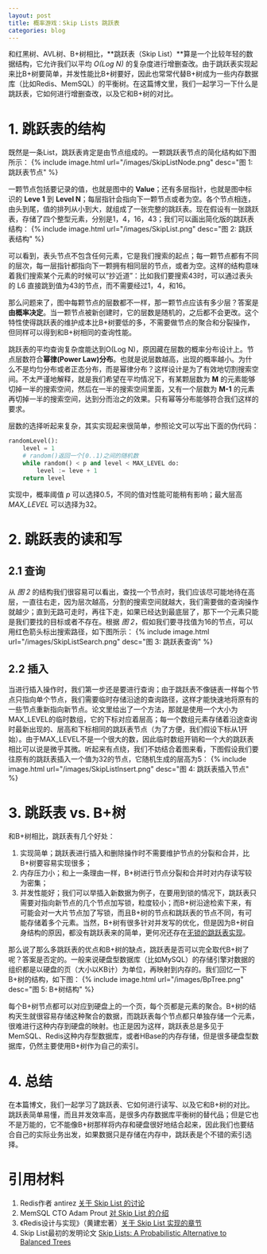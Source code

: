 ```yaml
---
layout: post
title: 概率游戏：Skip Lists 跳跃表
categories: blog
---
```


和红黑树、AVL树、B+树相比，**跳跃表（Skip List）**算是一个比较年轻的数据结构，它允许我们以平均 *O(Log N)* 的复杂度进行增删查改。由于跳跃表实现起来比B+树要简单，并发性能比B+树要好，因此也常常代替B+树成为一些内存数据库（比如Redis、MemSQL）的平衡树。在这篇博文里，我们一起学习一下什么是跳跃表，它如何进行增删查改，以及它和B+树的对比。

# 1. 跳跃表的结构
既然是一条List，跳跃表肯定是由节点组成的。一颗跳跃表节点的简化结构如下图所示：
{% include image.html url="/images/SkipListNode.png" desc="图 1: 跳跃表节点" %}

一颗节点包括要记录的值，也就是图中的 **Value**；还有多层指针，也就是图中标识的 **Leve 1** 到 **Level N**；每层指针会指向下一颗节点或者为空。各个节点相连，由头到尾，值的排列从小到大，就组成了一张完整的跳跃表。现在假设有一张跳跃表，存储了四个整型元素，分别是1，4，16，43；我们可以画出简化版的跳跃表结构：
{% include image.html url="/images/SkipList.png" desc="图 2: 跳跃表结构" %}

可以看到，表头节点不包含任何元素，它是我们搜索的起点；每一颗节点都有不同的层次，每一层指针都指向下一颗拥有相同层的节点，或者为空。这样的结构意味着我们搜索某个元素的时候可以“抄近道”：比如我们要搜索43时，可以通过表头的 L6 直接跳到值为43的节点，而不需要经过1，4，和16。

那么问题来了，图中每颗节点的层数都不一样，那一颗节点应该有多少层？答案是**由概率决定**。当一颗节点被新创建时，它的层数是随机的，之后都不会更改。这个特性使得跳跃表的维护成本比B+树要低的多，不需要做节点的聚合和分裂操作，但同样可以得到和B+树相同的查询性能。

跳跃表的平均查询复杂度能达到O(Log N)，原因藏在层数的概率分布设计上。节点层数符合**幂律(Power Law)分布**。也就是说层数越高，出现的概率越小。为什么不是均匀分布或者正态分布，而是幂律分布？这样设计是为了有效地切割搜索空间。不太严谨地解释，就是我们希望在平均情况下，有某颗层数为 **M** 的元素能够切掉一半的搜索空间，然后在一半的搜索空间里面，又有一个层数为 **M-1** 的元素再切掉一半的搜索空间，达到分而治之的效果。只有幂等分布能够符合我们这样的要求。

层数的选择听起来复杂，其实实现起来很简单，参照论文可以写出下面的伪代码：
```python
randomLevel():
    level = 1
    # random()返回一个[0..1)之间的随机数
    while random() < p and level < MAX_LEVEL do:
        level := leve + 1
    return level
```
实现中，概率阈值 *p* 可以选择0.5，不同的值对性能可能稍有影响；最大层高 *MAX_LEVEL* 可以选择为32。

# 2. 跳跃表的读和写
## 2.1 查询
从 *图 2* 的结构我们很容易可以看出，查找一个节点时，我们应该尽可能地待在高层，一直往右走，因为层次越高，分割的搜索空间就越大，我们需要做的查询操作就越少；直到无路可走时，再往下走，如果已经达到最底层了，那下一个元素只能是我们要找的目标或者不存在。根据 *图 2*，假如我们要寻找值为16的节点，可以用红色箭头标出搜索路径，如下图所示：
{% include image.html url="/images/SkipListSearch.png" desc="图 3: 跳跃表查询" %}

## 2.2 插入
当进行插入操作时，我们第一步还是要进行查询；由于跳跃表不像链表一样每个节点只指向单个节点，我们需要临时存储沿途的查询路径，这样才能快速地将原有的一些节点重新指向新节点。论文里给出了一个方法，那就是使用一个大小为MAX_LEVEL的临时数组，它的下标对应着层高；每一个数组元素存储着沿途查询时最新出现的、层高和下标相同的跳跃表节点（为了方便，我们假设下标从1开始）。由于MAX_LEVEL不是一个很大的数，因此临时数组开销和一个大的跳跃表相比可以说是微乎其微。听起来有点绕，我们不妨结合着图来看，下图假设我们要往原有的跳跃表插入一个值为32的节点，它随机生成的层高为5：
{% include image.html url="/images/SkipListInsert.png" desc="图 4: 跳跃表插入节点" %}

# 3. 跳跃表 vs. B+树
和B+树相比，跳跃表有几个好处：
1. 实现简单；跳跃表进行插入和删除操作时不需要维护节点的分裂和合并，比B+树要容易实现很多；
2. 内存压力小；和上一条理由一样，B+树进行节点分裂和合并时对内存读写较为密集；
3. 并发性能好；我们可以举插入新数据为例子，在要用到锁的情况下，跳跃表只需要对指向新节点的几个节点加写锁，粒度较小；而B+树沿途检索下来，有可能会对一大片节点加了写锁，而且B+树的节点和跳跃表的节点不同，有可能存储着多个元素。当然，B+树有很多针对并发写的优化，但是因为B+树自身结构的原因，都没有跳跃表来的简单，更何况还存在[无锁的跳跃表实现](http://www.cse.yorku.ca/~ruppert/papers/lfll.pdf)。

那么说了那么多跳跃表的优点和B+树的缺点，跳跃表是否可以完全取代B+树了呢？答案是否定的。一般来说硬盘型数据库（比如MySQL）的存储引擎对数据的组织都是以硬盘的页（大小以KB计）为单位，再映射到内存的。我们回忆一下B+树的结构，如下图：
{% include image.html url="/images/BpTree.png" desc="图 5: B+树结构" %}

每个B+树节点都可以对应到硬盘上的一个页，每个页都是元素的聚合。B+树的结构天生就很容易存储这种聚合的数据，而跳跃表每个节点都只单独存储一个元素，很难进行这种内存到硬盘的映射。也正是因为这样，跳跃表总是多见于MemSQL、Redis这种内存型数据库，或者HBase的内存存储，但是很多硬盘型数据库，仍然主要使用B+树作为自己的索引。

# 4. 总结
在本篇博文，我们一起学习了跳跃表、它如何进行读写、以及它和B+树的对比。跳跃表简单易懂，而且并发效率高，是很多内存数据库平衡树的替代品；但是它也不是万能的，它不能像B+树那样将内存和硬盘很好地结合起来，因此我们也要结合自己的实际业务出发，如果数据只是存储在内存中，跳跃表是个不错的索引选择。

# 引用材料
1. Redis作者 antirez [关于 Skip List 的讨论](https://news.ycombinator.com/item?id=1171423)
2. MemSQL CTO Adam Prout [对 Skip List 的介绍](https://www.memsql.com/blog/what-is-skiplist-why-skiplist-index-for-memsql/)
3. 《Redis设计与实现》（黄建宏著）[关于 Skip List 实现的章节](http://redisbook.com/preview/skiplist/datastruct.html)
4. Skip List最初的发明论文 [Skip Lists: A Probabilistic Alternative to Balanced Trees](https://www.epaperpress.com/sortsearch/download/skiplist.pdf)